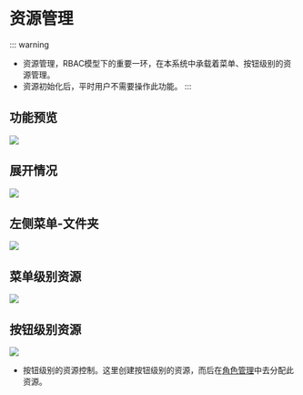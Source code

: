 # 资源管理

::: warning
- 资源管理，RBAC模型下的重要一环，在本系统中承载着菜单、按钮级别的资源管理。
- 资源初始化后，平时用户不需要操作此功能。
:::

## 功能预览
![](/system/menu/menu.png)

## 展开情况
![](/system/menu/menu-tree.png)

## 左侧菜单-文件夹
![](/system/menu/menu-folder.png)

## 菜单级别资源
![](/system/menu/menu-menu.png)

## 按钮级别资源
![](/system/menu/menu-button.png)
- 按钮级别的资源控制。这里创建按钮级别的资源，而后在[角色管理](../system/role)中去分配此资源。


